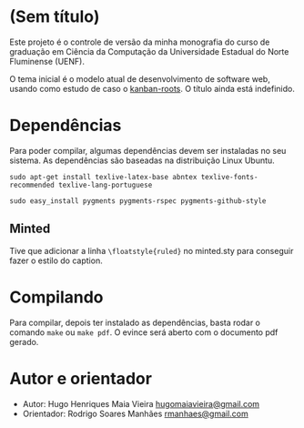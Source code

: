 # (Sem título)

Este projeto é o controle de versão da minha monografia do curso de graduação em
Ciência da Computação da Universidade Estadual do Norte Fluminense (UENF).

O tema inicial é o modelo atual de desenvolvimento de software web, usando como
estudo de caso o [kanban-roots](http://github.com/hugomaiavieira/kanban-roots).
O título ainda está indefinido.


# Dependências

Para poder compilar, algumas dependências devem ser instaladas no seu sistema.
As dependências são baseadas na distribuição Linux Ubuntu.

    sudo apt-get install texlive-latex-base abntex texlive-fonts-recommended texlive-lang-portuguese

    sudo easy_install pygments pygments-rspec pygments-github-style

## Minted

Tive que adicionar a linha `\floatstyle{ruled}` no minted.sty para conseguir
fazer o estilo do caption.

# Compilando

Para compilar, depois ter instalado as dependências, basta rodar o comando
`make` ou `make pdf`. O evince será aberto com o documento pdf gerado.


# Autor e orientador

- Autor: Hugo Henriques Maia Vieira <hugomaiavieira@gmail.com>
- Orientador: Rodrigo Soares Manhães <rmanhaes@gmail.com>